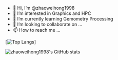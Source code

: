 - 👋 Hi, I’m @zhaoweihong1998
- 👀 I’m interested in Graphics and HPC
- 🌱 I’m currently learning Gemometry Processing
- 💞️ I’m looking to collaborate on ...
- 📫 How to reach me ...

[![Top Langs](https://github-readme-stats.vercel.app/api/top-langs/?username=zhaoweihong1998&layout=compact)]

![zhaoweihong1998's GitHub stats](https://github-readme-stats.vercel.app/api?username=zhaoweihong1998&count_private=true&show_icons=true)

<!---
zhaoweihong1998/zhaoweihong1998 is a ✨ special ✨ repository because its `README.md` (this file) appears on your GitHub profile.
You can click the Preview link to take a look at your changes.
--->
